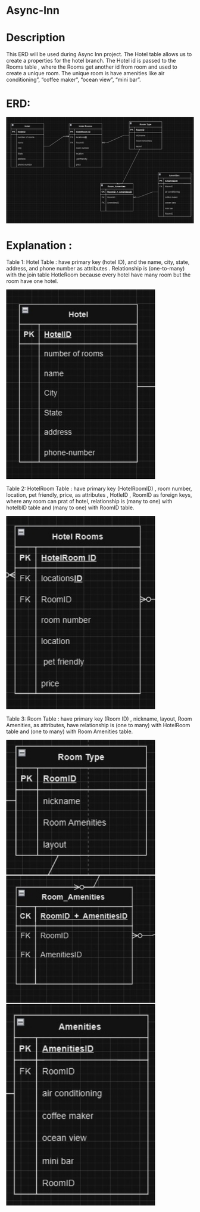 # Async-Inn

# Description

This ERD will be used during Async Inn project. The Hotel table allows us to create a properties for the hotel branch. The Hotel id is passed to the Rooms table , where the Rooms  get another id from room and used to create a unique room. The unique room is have amenities like air conditioning”, “coffee maker”, “ocean view”, “mini bar”.

# ERD:

<img src="./Async-Inn/1.jpg" style="width: 1000px;">

# Explanation :
Table 1:
Hotel Table : have primary key (hotel ID), and the name, city, state, address, and phone number as attributes . Relationship is (one-to-many) with the join table HotleRoom because every hotel have many room but the room have one hotel.

<img src="./Async-Inn/2.jpg" style="width: 400px;">

Table 2:
HotelRoom Table : have primary key (HotelRoomID) , room number, location,  pet friendly, price, as attributes , HotleID , RoomID as foreign keys, where any room can prat of hotel, relationship is (many to one) with hotelbID table  and (many to one) with RoomID table.

<img src="./Async-Inn/3.jpg" style="width: 400px;">

Table 3:
Room Table  : have primary key (Room ID) , nickname, layout, Room Amenities, as attributes, have relationship is (one to many) with HotelRoom table and (one to many) with Room Amenities table. 

<img src="./Async-Inn/4.jpg" style="width: 400px;">

<img src="./Async-Inn/5.jpg" style="width: 400px;">

<img src="./Async-Inn/6.jpg" style="width: 400px;">

